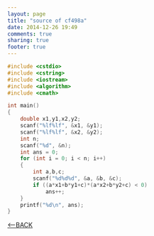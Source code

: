 ```yaml
---
layout: page
title: "source of cf498a"
date: 2014-12-26 19:49
comments: true
sharing: true
footer: true
---
```

```c++
#include <cstdio>
#include <cstring>
#include <iostream>
#include <algorithm>
#include <cmath>

int main()
{
    double x1,y1,x2,y2;
    scanf("%lf%lf", &x1, &y1);
    scanf("%lf%lf", &x2, &y2);
    int n;
    scanf("%d", &n);
    int ans = 0;
    for (int i = 0; i < n; i++)
    {
        int a,b,c;
        scanf("%d%d%d", &a, &b, &c);
        if ((a*x1+b*y1+c)*(a*x2+b*y2+c) < 0)
            ans++;
    }
    printf("%d\n", ans);
}
```
[<--BACK](/blog/2014/12/26/2014bei-you-xin-sheng-xun-lian-wu-div2ti-jie/)